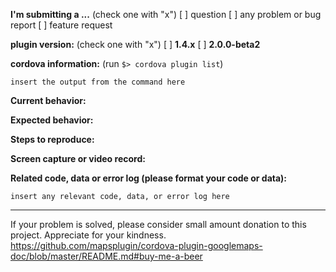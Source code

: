 <!--- Before asking, please search the past issues. You might get any hits.

And also please read this page
https://github.com/mapsplugin/cordova-plugin-googlemaps-doc/blob/master/articles/before_post_your_issue/README.md

(Optional) If you are Japanese, you can make an issue written in Japanese. Otherwise, in English please.
--->

**I'm submitting a ...**  (check one with "x")
[ ] question
[ ] any problem or bug report
[ ] feature request

**plugin version:**  (check one with "x")
[ ] **1.4.x**
[ ] **2.0.0-beta2** 

**cordova information:**  (run `$> cordova plugin list`) 

```
insert the output from the command here
```

**Current behavior:**
<!-- Describe how the bug manifests. -->

**Expected behavior:**
<!-- Describe what the behavior would be without the bug. -->

**Steps to reproduce:**
<!-- Reproduce steps are really important.

If you are able to share your project files on Github or BitBucket, I'm really appreciate for your help.
For your information, you can create a FREE git repository at BitBucket.

If you are NOT able to share your real project files (such as company), please create an example project that reproduce your issue 100%, then share it please.

Please DO NOT share your project file as Zip file, or send it to me directly.
--->

**Screen capture or video record:**
<!-- In order to describing your problem, please take a screen capture or a screen record.
You can upload your files with drag & drop up to 10M bytes.
How to do that? Please read here.
https://github.com/mapsplugin/cordova-plugin-googlemaps-doc/blob/master/articles/before_post_your_issue/README.md#4-taking-screen-capture-or-screen-record
--->

**Related code, data or error log (please format your code or data):**

```
insert any relevant code, data, or error log here
```


----

If your problem is solved, please consider small amount donation to this project.
Appreciate for your kindness.
https://github.com/mapsplugin/cordova-plugin-googlemaps-doc/blob/master/README.md#buy-me-a-beer
